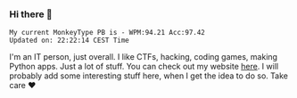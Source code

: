 ### Hi there 👋
<!-- PB START -->
```
My current MonkeyType PB is - WPM:94.21 Acc:97.42
Updated on: 22:22:14 CEST Time
```
<!-- PB END -->
I'm an IT person, just overall. I like CTFs, hacking, coding games, making Python apps. Just a lot of stuff.
You can check out my website [here](https://skill3472.github.io/).
I will probably add some interesting stuff here, when I get the idea to do so. Take care ❤️
